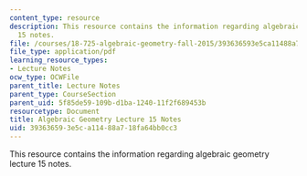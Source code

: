 ```yaml
---
content_type: resource
description: This resource contains the information regarding algebraic geometry lecture
  15 notes.
file: /courses/18-725-algebraic-geometry-fall-2015/393636593e5ca11488a718fa64bb0cc3_MIT18_725F15_lec15.pdf
file_type: application/pdf
learning_resource_types:
- Lecture Notes
ocw_type: OCWFile
parent_title: Lecture Notes
parent_type: CourseSection
parent_uid: 5f85de59-109b-d1ba-1240-11f2f689453b
resourcetype: Document
title: Algebraic Geometry Lecture 15 Notes
uid: 39363659-3e5c-a114-88a7-18fa64bb0cc3
---
```

This resource contains the information regarding algebraic geometry lecture 15 notes.

